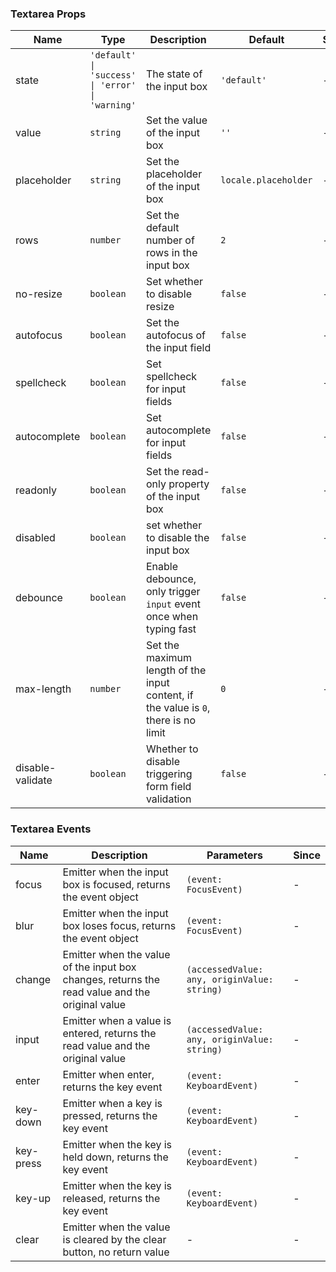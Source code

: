### Textarea Props

| Name             | Type                                             | Description                                 | Default              | Since |
| ---------------- | ------------------------------------------------ | ------------------------------------------- | -------------------- | ----- |
| state | `'default' \| 'success' \| 'error' \| 'warning'` | The state of the input box | `'default'` | - |
| value | `string` | Set the value of the input box | `''` | - |
| placeholder | `string` | Set the placeholder of the input box | `locale.placeholder` | - |
| rows | `number` | Set the default number of rows in the input box | `2` | - |
| no-resize | `boolean` | Set whether to disable resize | `false` | - |
| autofocus | `boolean` | Set the autofocus of the input field | `false` | - |
| spellcheck | `boolean` | Set spellcheck for input fields | `false` | - |
| autocomplete | `boolean` | Set autocomplete for input fields | `false` | - |
| readonly | `boolean` | Set the read-only property of the input box | `false` | - |
| disabled | `boolean` | set whether to disable the input box | `false` | - |
| debounce | `boolean` | Enable debounce, only trigger `input` event once when typing fast | `false` | - |
| max-length | `number` | Set the maximum length of the input content, if the value is `0`, there is no limit | `0` | - |
| disable-validate | `boolean` | Whether to disable triggering form field validation | `false` | - |

### Textarea Events

| Name      | Description                                  | Parameters                                  | Since |
| --------- | -------------------------------------------- | ------------------------------------------- | ----- |
| focus | Emitter when the input box is focused, returns the event object | `(event: FocusEvent)` | - |
| blur | Emitter when the input box loses focus, returns the event object | `(event: FocusEvent)` | - |
| change | Emitter when the value of the input box changes, returns the read value and the original value | `(accessedValue: any, originValue: string)` | - |
| input | Emitter when a value is entered, returns the read value and the original value | `(accessedValue: any, originValue: string)` | - |
| enter | Emitter when enter, returns the key event | `(event: KeyboardEvent)` | - |
| key-down | Emitter when a key is pressed, returns the key event | `(event: KeyboardEvent)` | - |
| key-press | Emitter when the key is held down, returns the key event | `(event: KeyboardEvent)` | - |
| key-up | Emitter when the key is released, returns the key event | `(event: KeyboardEvent)` | - |
| clear | Emitter when the value is cleared by the clear button, no return value | - | - |
